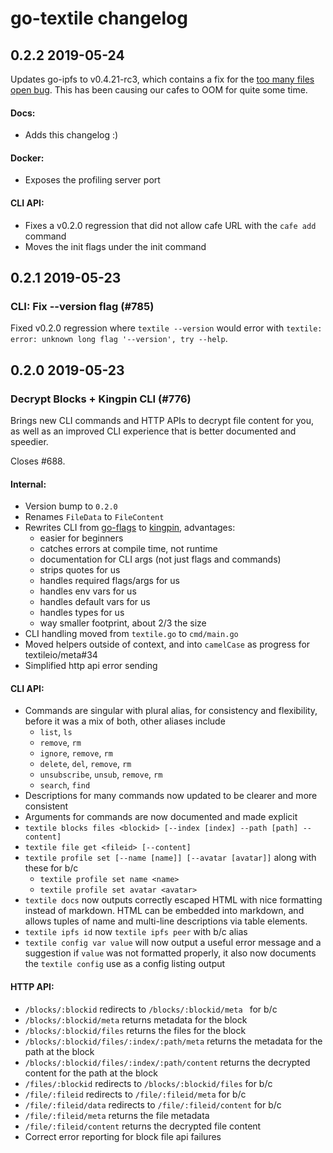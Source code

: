 # go-textile changelog

## 0.2.2 2019-05-24

Updates go-ipfs to v0.4.21-rc3, which contains a fix for the [too many files open bug](https://github.com/ipfs/go-ipfs/issues/6237). This has been causing our cafes to OOM for quite some time.

#### Docs:

- Adds this changelog :)

#### Docker:

- Exposes the profiling server port

#### CLI API:

- Fixes a v0.2.0 regression that did not allow cafe URL with the `cafe add` command
- Moves the init flags under the init command

## 0.2.1 2019-05-23

###  CLI: Fix --version flag (#785)

Fixed v0.2.0 regression where `textile --version` would error with `textile: error: unknown long flag '--version', try --help`.

## 0.2.0 2019-05-23

### Decrypt Blocks + Kingpin CLI (#776)

Brings new CLI commands and HTTP APIs to decrypt file content for you, as well as an improved CLI experience that is better documented and speedier.

Closes #688.

#### Internal:

- Version bump to `0.2.0`
- Renames `FileData` to `FileContent`
- Rewrites CLI from [go-flags](https://github.com/jessevdk/go-flags) to [kingpin](https://github.com/alecthomas/kingpin), advantages:
  - easier for beginners
  - catches errors at compile time, not runtime
  - documentation for CLI args (not just flags and commands)
  - strips quotes for us
  - handles required flags/args for us
  - handles env vars for us
  - handles default vars for us
  - handles types for us
  - way smaller footprint, about 2/3 the size
- CLI handling moved from `textile.go` to `cmd/main.go`
- Moved helpers outside of context, and into `camelCase` as progress for textileio/meta#34
- Simplified http api error sending

#### CLI API:

- Commands are singular with plural alias, for consistency and flexibility, before it was a mix of both, other aliases include
  - `list`, `ls`
  - `remove`, `rm`
  - `ignore`, `remove`, `rm`
  - `delete`, `del`, `remove`, `rm`
  - `unsubscribe`, `unsub`, `remove`, `rm`
  - `search`, `find`
- Descriptions for many commands now updated to be clearer and more consistent
- Arguments for commands are now documented and made explicit
- `textile blocks files <blockid> [--index [index] --path [path] --content]`
- `textile file get <fileid> [--content]`
- `textile profile set [--name [name]] [--avatar [avatar]]` along with these for b/c
  - `textile profile set name <name>`
  - `textile profile set avatar <avatar>`
- `textile docs` now outputs correctly escaped HTML with nice formatting instead of markdown. HTML can be embedded into markdown, and allows tuples of name and multi-line  descriptions via table elements.
- `textile ipfs id` now `textile ipfs peer` with b/c alias
- `textile config var value` will now output a useful error message and a suggestion if `value` was not formatted properly, it also now documents the `textile config` use as a config listing output

#### HTTP API:

- `/blocks/:blockid` redirects to `/blocks/:blockid/meta ` for b/c
- `/blocks/:blockid/meta` returns metadata for the block
- `/blocks/:blockid/files` returns the files for the block
- `/blocks/:blockid/files/:index/:path/meta` returns the metadata for the path at the block
- `/blocks/:blockid/files/:index/:path/content` returns the decrypted content for the path at the block
- `/files/:blockid` redirects to `/blocks/:blockid/files` for b/c
- `/file/:fileid` redirects to `/file/:fileid/meta` for b/c
- `/file/:fileid/data` redirects to `/file/:fileid/content` for b/c
- `/file/:fileid/meta` returns the file metadata
- `/file/:fileid/content` returns the decrypted file content
- Correct error reporting for block file api failures

